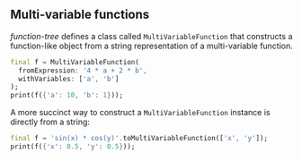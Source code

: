 ## Multi-variable functions

*function-tree* defines a class called `MultiVariableFunction` that constructs a function-like object from a string representation of a multi-variable function.

```dart
final f = MultiVariableFunction(
  fromExpression: '4 * a + 2 * b', 
  withVariables: ['a', 'b']
);
print(f({'a': 10, 'b': 1}));
```

A more succinct way to construct a `MultiVariableFunction` instance is directly from a string:

```dart
final f = 'sin(x) * cos(y)'.toMultiVariableFunction(['x', 'y']);
print(f({'x': 0.5, 'y': 0.5}));
```
